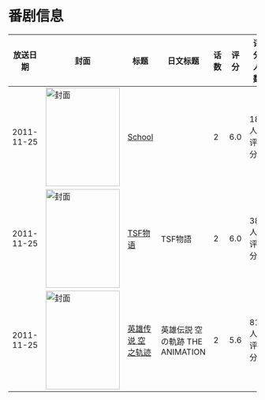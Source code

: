 # 番剧信息

|放送日期|封面|标题|日文标题|话数|评分|评分人数|
|---|---|---|---|---|---|---|
|2011-11-25|<img src="https://bangumi.tv/img/no_icon_subject.png" alt="封面" style="width:150px;height:200px;object-fit:cover;">|[School](https://bangumi.tv/subject/63030)||2|6.0|180人评分|
|2011-11-25|<img src="https://bangumi.tv/img/no_icon_subject.png" alt="封面" style="width:150px;height:200px;object-fit:cover;">|[TSF物语](https://bangumi.tv/subject/27336)|TSF物語|2|6.0|387人评分|
|2011-11-25|<img src="https://lain.bgm.tv/pic/cover/c/71/de/14952_MYjhB.jpg" alt="封面" style="width:150px;height:200px;object-fit:cover;">|[英雄传说 空之轨迹](https://bangumi.tv/subject/14952)|英雄伝説 空の軌跡 THE ANIMATION|2|5.6|812人评分|
